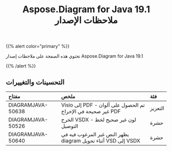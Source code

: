 ﻿---
title: Aspose.Diagram for Java 19.1 ملاحظات الإصدار
type: docs
weight: 120
url: /ar/java/aspose-diagram-for-java-19-1-release-notes/
---
{{% alert color="primary" %}} 

تحتوي هذه الصفحة على ملاحظات إصدار Aspose.Diagram for Java 19.1

{{% /alert %}} 
## **التحسينات والتغييرات**

|**مفتاح**|**ملخص**|**فئة**|
|:- |:- |:- |
|DIAGRAMJAVA-50638|Visio إلى PDF - تم الحصول على ألوان غير صحيحة في الإخراج PDF|التعزيز|
|DIAGRAMJAVA-50526|الخرج VSDX - لون غير صحيح لخط التوصيل|حشرة|
|DIAGRAMJAVA-50640|يظهر النص غير المرغوب فيه في diagram أثناء تحويل VSD إلى VSDX|حشرة|

